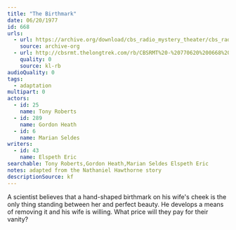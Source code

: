 ```yaml
---
title: "The Birthmark"
date: 06/20/1977
id: 668
urls: 
  - url: https://archive.org/download/cbs_radio_mystery_theater/cbs_radio_mystery_theater-0651-0700.zip/cbs_radio_mystery_theater-0651-0700%2Fcbsrmt_0668_the_birthmark.mp3
    source: archive-org
  - url: http://cbsrmt.thelongtrek.com/rb/CBSRMT%20-%20770620%200668%20The%20Birthmark_WLNH-FM__rb.mp3
    quality: 0
    source: kl-rb
audioQuality: 0
tags: 
  - adaptation
multipart: 0
actors:  
  - id: 25
    name: Tony Roberts  
  - id: 289
    name: Gordon Heath  
  - id: 6
    name: Marian Seldes
writers:  
  - id: 43
    name: Elspeth Eric
searchable: Tony Roberts,Gordon Heath,Marian Seldes Elspeth Eric
notes: adapted from the Nathaniel Hawthorne story
descriptionSource: kf
---
```

A scientist believes that a hand-shaped birthmark on his wife's cheek is the only thing standing between her and perfect beauty. He develops a means of removing it and his wife is willing. What price will they pay for their vanity?